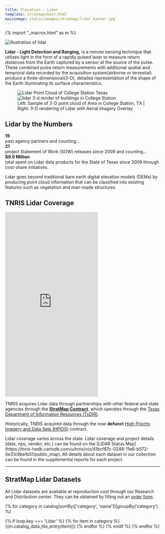 ```yaml
---
title: Elevation – Lidar
template: stratmap/main.html
mainimage: static/images/stratmap/lidar_banner.jpg
---
```

{% import "_macros.html" as m %}


<div class="container"><img class="img-responsive pull-right" style="max-width: 400px;" src="http://lidar-america.com/wp-content/uploads/2014/03/LiDAR-Escaneo-Ejemplo.jpg" alt="illustration of lidar">
<p class="lead"><strong>Lidar - Light Detection and Ranging,</strong> is a remote sensing technique that utilizes light in the form of a rapidly pulsed laser to measure return distances from the Earth captured by a sensor at the source of the pulse. These combined pulse return measurements with additional spatial and temproral data recorded by the acquisition system(airborne or terrestial) produce a three-dimensional(3-D), detailed representation of the shape of the Earth illuminating its surface characteristics.</p>
</div>


<div class="container">
  <figure class="full-article-figure">
<div id="imageCompare1" class='twentytwenty-container lidar-compare'>
<img class="img-responsive" src="{{m.link('static/images/stratmap/flyover_pointcloud_lidar_sample.jpg')}}" alt="Lidar Point Cloud of College Station Texas">
<img class="img-responsive" src="{{m.link('static/images/stratmap/flyover_render_buildings_lidar_sample.jpg')}}" alt="lidar 3-d render of buildings in College Station">
</div>
<figcaption class="text-center">Left: Sample of 3-D point cloud of Area in College Station, TX | Right: 3-D rendering of Lidar with Aerial Imagery Overlay</figcaption>
</figure></div>

<section id="stratmap-by-the-numbers" class="lidar-numbers">
    <div class="container">
      <h2>Lidar by the Numbers</h2>
        <div class="row">
            <div class="col-sm-4">
              <strong>19</strong><br> past agency partners and counting...
            </div>
            <div class="col-sm-4">
              <strong>21</strong><br> project Statement of Work (SOW) releases since 2009 and counting...
            </div>
            <div class="col-sm-4">
              <strong>$9.9 Million</strong><br> total spent on Lidar data products for the State of Texas since 2009 through cost-share initiatives.
            </div>
            <!-- <div class="col-xs-12">
              Timeline? --- StratMap Program direct funding over time
            </div> --> 
          </div>
      </div>
</section>



<div class="container">
<p class="lead">Lidar goes beyond traditional bare earth digital elevation models (DEMs) by producing point cloud information that can be classified into existing features such as vegetation and man-made structures.  </p>

<h2>TNRIS Lidar Coverage</h2>

<iframe class="pull-right" width="60%" height="600" frameborder="0" src="https://tnris.cartodb.com/viz/0447c616-bee6-11e5-bf8f-0ea31932ec1d/embed_map" allowfullscreen webkitallowfullscreen mozallowfullscreen oallowfullscreen msallowfullscreen></iframe><p class="lead"> TNRIS acquires Lidar data through partnerships with other federal and state agencies through the <a href="{{m.link('stratmap/stratmap-contracts')}}"><strong>StratMap Contract</strong></a>, which operates through the <a href="http://dir.texas.gov/">Texas Department of Information Resources (TxDIR)</a>.

<p class="lead">Historically, TNRIS acquired data through the now <strong>defunct</strong> <a href="{{m.link('high-priority-imagery-data-sets')}}">High Priority Imagery and Data Sets (HPIDS)</a> contract.</p>

<p class="lead">
Lidar coverage varies across the state. Lidar coverage and project details (date, nps, vendor, etc.) can be found on the [LiDAR Status Map](https://tnris-twdb.cartodb.com/u/tnris/viz/41bcf87c-0248-11e6-b572-0e31c9be1b51/public_map). All details about each dataset in our collection can be found in the supplemental reports for each project.</p>

<hr class="clearfix">

<h2>StratMap Lidar Datasets</h2>

<p class="lead">All Lidar datasets are available at reproduction cost through our Research and Distribution center. They can be obtained by filling out an <a href="https://tnris.org/order-data/">order form</a>.</p>

{% for category in catalog|sortBy(['category', 'name'])|groupBy('category') %}
  
  {% if loop.key === 'Lidar' %}
      {% for item in category %}
        {{m.catalog_data_tile_entry(item)}}
      {% endfor %}
    {% endif %}
{% endfor %}

</div>
